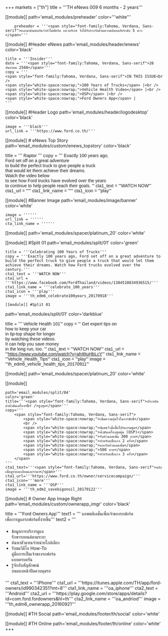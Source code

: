 +++
markets = ["th"]
title = '''TH eNews 009 6 months - 2 years'''

[[module]]
path='email_modules/preheader'
color='''white'''

		preheader = '''<span style="font-family:Tahoma, Verdana, Sans-serif">และมาค้นพบกันว่าทำไมฟอร์ด เอเวอร์เรส จึงได้รับรางวัลด้านความปลอดภัยระดับ 5 ดาว </span>'''

[[module]] #Header eNews
path='email_modules/header/enews'
color='black'

	title = '''Insider'''
	date = '''<span style="font-family:Tahoma, Verdana, Sans-serif">26 กันยายน 2560</span>'''
	copy = '''
    <span style="font-family:Tahoma, Verdana, Sans-serif">IN THIS ISSUE<br />
	<span style="white-space:nowrap;">100 Years of Trucks</span> |<br />    
	<span style="white-space:nowrap;">Vehicle Health Video</span> |<br />
    <span style="white-space:nowrap;">OSP</span> |<br />
    <span style="white-space:nowrap;">Ford Owners App</span> |
    '''

[[module]] #Header Logo
path='email_modules/header/logodesktop'
color='black'

	image = '''black'''
	url_link = '''https://www.ford.co.th/'''
 
[[module]] # eNews Top Story
path='email_modules/custom/enews_topstory'
color='black'

title = '''
<span style="font-family:Tahoma, Verdana, Sans-serif">Raptor</span>
'''
copy = '''
<span style="font-family:Tahoma, Verdana, Sans-serif">
<span style="white-space:nowrap;">Exactly 100 years ago,</span>
<br />
<span style="white-space:nowrap;">Ford set off on a great adventure</span> 
<br />
<span style="white-space:nowrap;">to build the perfect truck to give people a truck</span> 
<br />
<span style="white-space:nowrap;">that would let them achieve their dreams.</span>
<br />
<span style="white-space:nowrap;">Watch the video below</span>
<br />
<span style="white-space:nowrap;">to see how Ford trucks have evolved over the years</span> 
<br />
<span style="white-space:nowrap;">to continue to help people reach their goals.</span>
'''
cta1_text = '''<span style="font-family:Tahoma, Verdana, Sans-serif">WATCH NOW</span>'''
	cta1_url = ''''''
	cta1_link_name = ''''''
	cta1_icon = '''play'''

[[module]] #Banner Image
path='email_modules/image/banner'
color='white'

	image = ''''''
	url_link = ''''''
	cta_link_name = ''''''

[[module]]
path='email_modules/spacer/platinum_20'
color='white'

[[module]] #Split 01
path='email_modules/split/01'
color='green'

	title = '''Celebrating 100 Years of Trucks'''
	copy = '''Exactly 100 years ago, Ford set off on a great adventure to build the perfect truck to give people a truck that would let them achieve their dreams. Watch how Ford trucks evolved over the century.'''
	cta1_text = '''WATCH NOW'''
	cta1_url = '''https://www.facebook.com/FordThailand/videos/1384510834936515/'''
	cta1_link_name = '''celebrate_100_years'''
	cta1_icon = '''play'''
	image = '''th_edm6_celebrate100years_20170918'''

	[[module]] #Split 01
path='email_modules/split/01'
color='darkblue'

title = '''<span style="font-family:Tahoma, Verdana, Sans-serif;">
<span style=" white-space:nowrap;">Vehicle Health 101</span>'''
copy = '''
<span style="font-family:Tahoma, Verdana, Sans-serif">
<span style="white-space:nowrap;">Get expert tips on</span>
<br />
<span style="white-space:nowrap;">how to keep your car</span> 
<br />
<span style="white-space:nowrap;">in tip-top shape for longer</span> 
<br />
<span style="white-space:nowrap;">by watching these videos.</span>
<br />
<span style="white-space:nowrap;">It can help you save money</span> 
<br />
<span style="white-space:nowrap;">in the long run, too.</span>
'''
cta1_text = '''<span style="font-family:Tahoma, Verdana, Sans-serif">WATCH NOW</span>'''
    cta1_url = '''https://www.youtube.com/watch?v=ahI6tuHbLcY'''
	cta1_link_name = '''Vehicle_Health_Tips'''
	cta1_icon = '''play'''
	image = '''th_edm6_vehicle_health_tips_20170911'''

[[module]]
path='email_modules/spacer/platinum_20'
color='white'

[[module]]

	path='email_modules/split/04'
	color='green'
	title='''<span style="font-family:Tahoma, Verdana, Sans-serif">ประหยัดค่าน้ำมันเครื่อง<br />สูงสุด</span>'''
	copy='''
		<span style="font-family:Tahoma, Verdana, Sans-serif">
			<span style="white-space:nowrap;">เพิ่มความอุ่นใจในการขับขี่</span>
			<br />
			<span style="white-space:nowrap;">พิเศษ!เมื่อซื้อโปรแกรมชุด</span>
			<span style="white-space:nowrap;">น้ำมันเครื่องสุดคุ้ม (OSP)</span>
			<span style="white-space:nowrap;">รับส่วนลดเพิ่ม 300 บาท</span> 
			<span style="white-space:nowrap;">สำหรับแพ็กเกจ 2 ครั้ง</span> 
			<span style="white-space:nowrap;">และรับส่วนลดเพิ่ม</span>
			<span style="white-space:nowrap;">500 บาท</span> 
			<span style="white-space:nowrap;">สำหรับแพ็กเกจ 3 ครั้ง</span>
		</span>
	'''
	cta1_text='''<span style="font-family:Tahoma, Verdana, Sans-serif">คลิกเพื่อดูรายละเอียดและราคา</span>'''
	cta1_url='''https://www.ford.co.th/owner/servicecampaign/'''
	cta1_icon='''more'''
	cta1_link_name = '''OSP'''
	image = '''th_edm2_savebigonoil_20170122'''

[[module]] # Owner App Image Right
path='email_modules/custom/ownerapp_imgr'
color='black'

title = '''<span style="font-family:Tahoma, Verdana, Sans-serif">Ford Owners App</span>'''
text1 = '''<span style="font-family:Tahoma, Verdana, Sans-serif">
<span style=" white-space:nowrap;">แอพพลิเคชั่นเพื่อเจ้าของรถฟอร์ด</span><br> 
<span style=" white-space:nowrap;">เพื่อการดูแลรถฟอร์ดที่ง่ายขึ้น</span></span>'''
text2 = '''<span style="font-family:Tahoma, Verdana, Sans-serif; font-size: 14px">
<ul style="margin: 20px; padding: 0;">
<li><span style=" white-space:nowrap;">ข้อมูลการบริการดูแล<br>รักษารถยนต์ตามระยะ</span></li>
<li><span style=" white-space:nowrap;">ค้นหาตัวแทนจำหน่ายใกล้เคียง</span></li>
<li><span style=" white-space:nowrap;">รับชมวิดีโอ How-To <br>คู่มือการเป็นเจ้าของรถฟอร์ด<br>แบบครบครัน</span></li>
<li><span style=" white-space:nowrap;">รู้จักกับสัญลักษณ์<br>บนแผงหน้าปัดควบคุมรถ</span></li>
</ul>
</span>'''
	cta1_text = '''iPhone'''
	cta1_url = '''https://itunes.apple.com/TH/app/ford-owners/id990342351?mt=8'''
	cta1_link_name = '''oa_iphone'''
	cta2_text = '''Android'''
	cta2_url = '''https://play.google.com/store/apps/details?id=com.ford.fordowners&hl=th'''
	cta2_link_name = '''oa_andriod'''
	image = '''th_edm6_ownerapp_20160921'''


[[module]] #TH Social
path='email_modules/footer/th/social'
color='white'

[[module]] #TH Online
path='email_modules/footer/th/online'
color='white'
+++